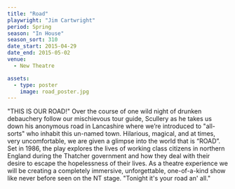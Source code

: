 ```yaml
---
title: "Road"
playwright: "Jim Cartwright"
period: Spring
season: "In House"
season_sort: 310
date_start: 2015-04-29
date_end: 2015-05-02
venue:
  - New Theatre

assets:
  - type: poster
    image: road_poster.jpg
---
```


"THIS IS OUR ROAD!" Over the course of one wild night of drunken debauchery follow our mischievous tour guide, Scullery as he takes us down his anonymous road in Lancashire where we’re introduced to "all-sorts" who inhabit this un-named town. Hilarious, magical, and at times, very uncomfortable, we are given a glimpse into the world that is “ROAD”. Set in 1986, the play explores the lives of working class citizens in northern England during the Thatcher government and how they deal with their desire to escape the hopelessness of their lives. As a theatre experience we will be creating a completely immersive, unforgettable, one-of-a-kind show like never before seen on the NT stage. "Tonight it's your road an' all."
